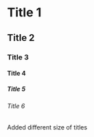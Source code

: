 # Title 1
## Title 2
### Title 3
#### Title 4
##### Title 5
###### Title 6

Added different size of titles
